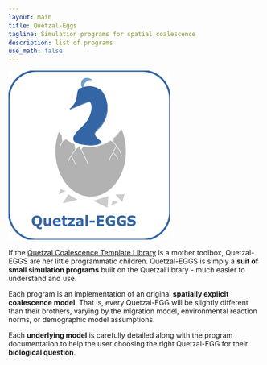 ```yaml
---
layout: main
title: Quetzal-Eggs
tagline: Simulation programs for spatial coalescence
description: list of programs
use_math: false
---
```


![Quetzal-EGGS](/draw/logos/quetzal_eggs.png)

If the [Quetzal Coalescence Template Library](/pages/quetzal/home) is a mother toolbox,
Quetzal-EGGS are her little programmatic children. Quetzal-EGGS is simply a **suit of small simulation programs**
built on the Quetzal library - much easier to understand and use.

Each program is an implementation of an original **spatially explicit coalescence model**.
That is, every Quetzal-EGG will be slightly different than their brothers, varying by
the migration model, environmental reaction norms, or demographic model assumptions.

Each **underlying model** is carefully detailed along with the program documentation
to help the user choosing the right Quetzal-EGG for their **biological question**.
